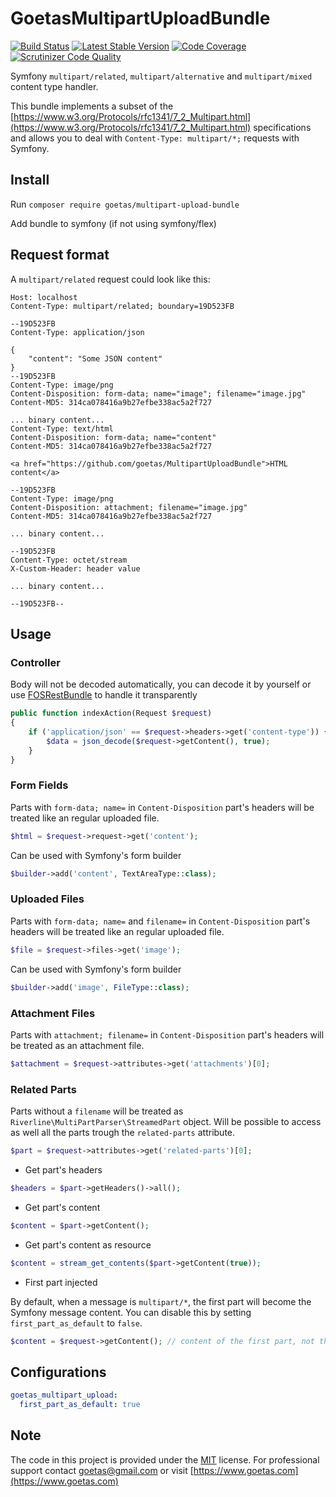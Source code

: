 # GoetasMultipartUploadBundle

[![Build Status](https://travis-ci.org/goetas/MultipartUploadBundle.png?branch=master)](https://travis-ci.org/goetas/MultipartUploadBundle)
[![Latest Stable Version](https://poser.pugx.org/goetas/multipart-upload-bundle/v/stable.png)](https://packagist.org/packages/goetas/multipart-upload-bundle)
[![Code Coverage](https://scrutinizer-ci.com/g/goetas/MultipartUploadBundle/badges/coverage.png)](https://scrutinizer-ci.com/g/goetas/MultipartUploadBundle/)
[![Scrutinizer Code Quality](https://scrutinizer-ci.com/g/goetas/MultipartUploadBundle/badges/quality-score.png?b=master)](https://scrutinizer-ci.com/g/goetas/MultipartUploadBundle/?branch=master)

Symfony `multipart/related`, `multipart/alternative` and `multipart/mixed` content type handler.

This bundle implements a subset of the [https://www.w3.org/Protocols/rfc1341/7_2_Multipart.html](https://www.w3.org/Protocols/rfc1341/7_2_Multipart.html) specifications 
and allows you to deal with `Content-Type: multipart/*;` requests with Symfony.

## Install
Run `composer require goetas/multipart-upload-bundle`

Add bundle to symfony (if not using symfony/flex)

## Request format

A `multipart/related` request could look like this:

```
Host: localhost
Content-Type: multipart/related; boundary=19D523FB

--19D523FB
Content-Type: application/json

{
    "content": "Some JSON content"
}
--19D523FB
Content-Type: image/png
Content-Disposition: form-data; name="image"; filename="image.jpg"
Content-MD5: 314ca078416a9b27efbe338ac5a2f727

... binary content...
Content-Type: text/html
Content-Disposition: form-data; name="content"
Content-MD5: 314ca078416a9b27efbe338ac5a2f727

<a href="https://github.com/goetas/MultipartUploadBundle">HTML content</a>

--19D523FB
Content-Type: image/png
Content-Disposition: attachment; filename="image.jpg"
Content-MD5: 314ca078416a9b27efbe338ac5a2f727

... binary content...

--19D523FB
Content-Type: octet/stream
X-Custom-Header: header value

... binary content...

--19D523FB--
```

## Usage
### Controller
Body will not be decoded automatically, you can decode it by yourself or use [FOSRestBundle](https://github.com/FriendsOfSymfony/FOSRestBundle) to handle it transparently 
```php
public function indexAction(Request $request)
{
    if ('application/json' == $request->headers->get('content-type')) {
        $data = json_decode($request->getContent(), true);
    }
}
```

### Form Fields
Parts with `form-data; name=` in `Content-Disposition` part's headers
will be treated like an regular uploaded file.
```php
$html = $request->request->get('content');
```

Can be used with Symfony's form builder
```php
$builder->add('content', TextAreaType::class);
```

### Uploaded Files
Parts with `form-data; name=` and `filename=` in `Content-Disposition` part's headers
will be treated like an regular uploaded file.
```php
$file = $request->files->get('image');
```

Can be used with Symfony's form builder
```php
$builder->add('image', FileType::class);
```

### Attachment Files
Parts with `attachment; filename=` in `Content-Disposition` part's headers
will be treated as an attachment file.
```php
$attachment = $request->attributes->get('attachments')[0];
```

### Related Parts
Parts without a `filename` will be treated as `Riverline\MultiPartParser\StreamedPart` object.
Will be possible to access as well all the parts trough the `related-parts` attribute.
```php
$part = $request->attributes->get('related-parts')[0];
```

- Get part's headers
```php
$headers = $part->getHeaders()->all();
```

- Get part's content
```php
$content = $part->getContent();
```

- Get part's content as resource
```php
$content = stream_get_contents($part->getContent(true));
```

- First part injected

By default, when a message is `multipart/*`, the first part will become the Symfony message content.
You can disable this by setting `first_part_as_default` to `false`.
```php
$content = $request->getContent(); // content of the first part, not the whole message
```

## Configurations

```yaml
goetas_multipart_upload:
  first_part_as_default: true
```

## Note 

The code in this project is provided under the 
[MIT](https://opensource.org/licenses/MIT) license. 
For professional support 
contact [goetas@gmail.com](mailto:goetas@gmail.com) 
or visit [https://www.goetas.com](https://www.goetas.com)

